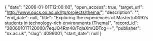 {
  "date": "2006-01-01T12:00:00", 
  "open_access": true, 
  "target_url": "http://www.oucs.ox.ac.uk/ltg/projects/thema/", 
  "description": "", 
  "end_date": null, 
  "title": "Exploring the experiences of Master\u0092s students in technology-rich environments (Thema)", 
  "record_id": "20060101T120000/7eqJQ4Rm48/FqIaXmQDTcg==", 
  "publisher": "ox.ac.uk", 
  "slug": 4096001, 
  "start_date": null
}

